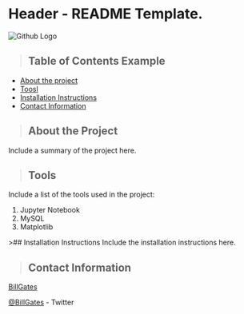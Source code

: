 # Header - README Template.

![Github Logo](https://octodex.github.com/images/daftpunktocat-thomas.gif "Github logo - markdown")

>## Table of Contents Example
* [About the project](#about_the_project)
* [Toosl](#tools)
* [Installation Instructions](#installation_instructions)
* [Contact Information](#contact)

<a class="anchor" id="about_the_project"></a>
>## About the Project
Include a summary of the project here.

<a class="anchor" id="tools"></a>
>## Tools
Include a list of the tools used in the project:
<ol>
    <li> Jupyter Notebook
    <li> MySQL
    <li> Matplotlib
</ol>

<a class="anchor" id="installation_instructions">
>## Installation Instructions
Include the installation instructions here.

<a class="anchor" id="contact"></a>
>## Contact Information
[BillGates](https://www.linkedin.com/in/Williamhgates/detal/recent-acitivity/posts/)

[@BillGates](https://twitter.com/BillGates) - Twitter